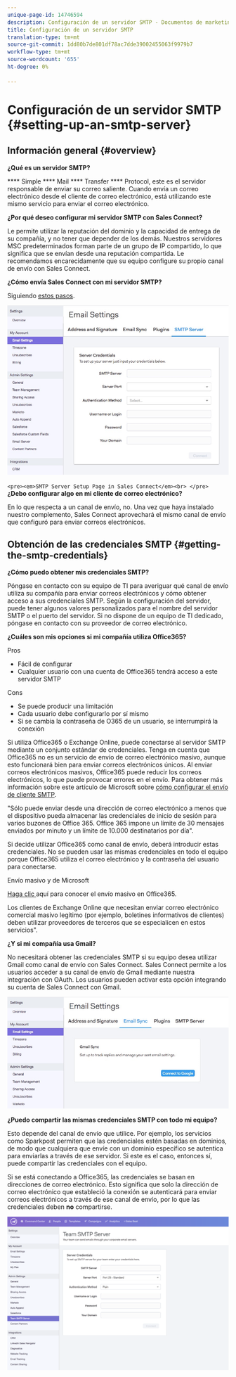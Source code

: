 ```yaml
---
unique-page-id: 14746594
description: Configuración de un servidor SMTP - Documentos de marketing - Documentación del producto
title: Configuración de un servidor SMTP
translation-type: tm+mt
source-git-commit: 1dd80b7de801df78ac7dde39002455063f9979b7
workflow-type: tm+mt
source-wordcount: '655'
ht-degree: 0%

---
```



# Configuración de un servidor SMTP {#setting-up-an-smtp-server}

## Información general {#overview}

**¿Qué es un servidor SMTP?**

**** Simple  **** Mail  **** Transfer  **** Protocol, este es el servidor responsable de enviar su correo saliente. Cuando envía un correo electrónico desde el cliente de correo electrónico, está utilizando este mismo servicio para enviar el correo electrónico.

**¿Por qué deseo configurar mi servidor SMTP con Sales Connect?**

Le permite utilizar la reputación del dominio y la capacidad de entrega de su compañía, y no tener que depender de los demás. Nuestros servidores MSC predeterminados forman parte de un grupo de IP compartido, lo que significa que se envían desde una reputación compartida. Le recomendamos encarecidamente que su equipo configure su propio canal de envío con Sales Connect.

**¿Cómo envía Sales Connect con mi servidor SMTP?**

Siguiendo [estos pasos](http://docs.marketo.com/x/ZgPh).

![](assets/1.png)

`<pre><em>SMTP Server Setup Page in Sales Connect</em><br> </pre>` **¿Debo configurar algo en mi cliente de correo electrónico?**

En lo que respecta a un canal de envío, no. Una vez que haya instalado nuestro complemento, Sales Connect aprovechará el mismo canal de envío que configuró para enviar correos electrónicos.

## Obtención de las credenciales SMTP {#getting-the-smtp-credentials}

**¿Cómo puedo obtener mis credenciales SMTP?**

Póngase en contacto con su equipo de TI para averiguar qué canal de envío utiliza su compañía para enviar correos electrónicos y cómo obtener acceso a sus credenciales SMTP. Según la configuración del servidor, puede tener algunos valores personalizados para el nombre del servidor SMTP o el puerto del servidor. Si no dispone de un equipo de TI dedicado, póngase en contacto con su proveedor de correo electrónico.

**¿Cuáles son mis opciones si mi compañía utiliza Office365?**

Pros

* Fácil de configurar
* Cualquier usuario con una cuenta de Office365 tendrá acceso a este servidor SMTP

Cons

* Se puede producir una limitación
* Cada usuario debe configurarlo por sí mismo
* Si se cambia la contraseña de O365 de un usuario, se interrumpirá la conexión

Si utiliza Office365 o Exchange Online, puede conectarse al servidor SMTP mediante un conjunto estándar de credenciales. Tenga en cuenta que Office365 no es un servicio de envío de correo electrónico masivo, aunque esto funcionará bien para enviar correos electrónicos únicos. Al enviar correos electrónicos masivos, Office365 puede reducir los correos electrónicos, lo que puede provocar errores en el envío. Para obtener más información sobre este artículo de Microsoft sobre [cómo configurar el envío de cliente SMTP](http://support.office.com/en-us/article/how-to-set-up-a-multifunction-device-or-application-to-send-email-using-office-365-69f58e99-c550-4274-ad18-c805d654b4c4).

&quot;Sólo puede enviar desde una dirección de correo electrónico a menos que el dispositivo pueda almacenar las credenciales de inicio de sesión para varios buzones de Office 365. Office 365 impone un límite de 30 mensajes enviados por minuto y un límite de 10.000 destinatarios por día&quot;.

Si decide utilizar Office365 como canal de envío, deberá introducir estas credenciales. No se pueden usar las mismas credenciales en todo el equipo porque Office365 utiliza el correo electrónico y la contraseña del usuario para conectarse.

Envío masivo y de Microsoft

[Haga clic ](https://technet.microsoft.com/en-us/library/exchange-online-limits.aspx#RecipientLimits) aquí para conocer el envío masivo en Office365.

Los clientes de Exchange Online que necesitan enviar correo electrónico comercial masivo legítimo (por ejemplo, boletines informativos de clientes) deben utilizar proveedores de terceros que se especialicen en estos servicios&quot;.

**¿Y si mi compañía usa Gmail?**

No necesitará obtener las credenciales SMTP si su equipo desea utilizar Gmail como canal de envío con Sales Connect. Sales Connect permite a los usuarios acceder a su canal de envío de Gmail mediante nuestra integración con OAuth. Los usuarios pueden activar esta opción integrando su cuenta de Sales Connect con Gmail.

![](assets/2.png)

**¿Puedo compartir las mismas credenciales SMTP con todo mi equipo?**

Esto depende del canal de envío que utilice. Por ejemplo, los servicios como Sparkpost permiten que las credenciales estén basadas en dominios, de modo que cualquiera que envíe con un dominio específico se autentica para enviarlas a través de ese servidor. Si este es el caso, entonces sí, puede compartir las credenciales con el equipo.

Si se está conectando a Office365, las credenciales se basan en direcciones de correo electrónico. Esto significa que solo la dirección de correo electrónico que estableció la conexión se autenticará para enviar correos electrónicos a través de ese canal de envío, por lo que las credenciales deben **no** compartirse.

![](assets/3.png)
